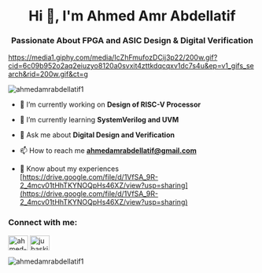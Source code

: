 <h1 align="center">Hi 👋, I'm Ahmed Amr Abdellatif</h1>
<h3 align="center">Passionate About FPGA and ASIC Design & Digital Verification</h3>

https://media1.giphy.com/media/IcZhFmufozDCij3p22/200w.gif?cid=6c09b952o2aq2eiuzyo8120a0svxit4zttkdqcqxv1dc7s4u&ep=v1_gifs_search&rid=200w.gif&ct=g

<p align="left"> <img src="https://komarev.com/ghpvc/?username=ahmedamrabdellatif1&label=Profile%20views&color=0e75b6&style=flat" alt="ahmedamrabdellatif1" /> </p>

- 🔭 I’m currently working on **Design of RISC-V Processor**

- 🌱 I’m currently learning **SystemVerilog and UVM**

- 💬 Ask me about **Digital Design and Verification**

- 📫 How to reach me **ahmedamrabdellatif@gmail.com**

- 📄 Know about my experiences [https://drive.google.com/file/d/1VfSA_9R-2_4mcv01tHhTKYNOQpHs46XZ/view?usp=sharing](https://drive.google.com/file/d/1VfSA_9R-2_4mcv01tHhTKYNOQpHs46XZ/view?usp=sharing)

<h3 align="left">Connect with me:</h3>
<p align="left">
<a href="https://linkedin.com/in/ahmed-amr-abdellatif" target="blank"><img align="center" src="https://raw.githubusercontent.com/rahuldkjain/github-profile-readme-generator/master/src/images/icons/Social/linked-in-alt.svg" alt="ahmed-amr-abdellatif" height="30" width="40" /></a>
<a href="https://fb.com/jubaskii" target="blank"><img align="center" src="https://raw.githubusercontent.com/rahuldkjain/github-profile-readme-generator/master/src/images/icons/Social/facebook.svg" alt="jubaskii" height="30" width="40" /></a>
</p>

<p><img align="center" src="https://github-readme-stats.vercel.app/api/top-langs?username=ahmedamrabdellatif1&show_icons=true&locale=en&layout=compact" alt="ahmedamrabdellatif1" /></p>
